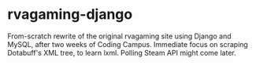 # rvagaming-django
From-scratch rewrite of the original rvagaming site using Django and MySQL, after two weeks of Coding Campus.  Immediate focus on scraping Dotabuff's XML tree, to learn lxml.  Polling Steam API might come later.
